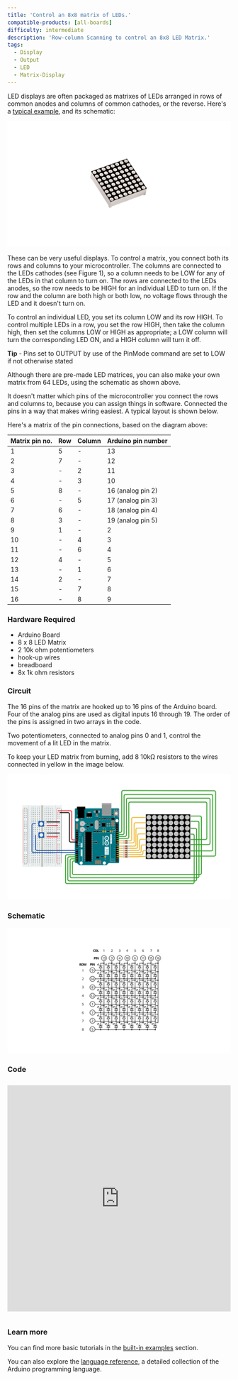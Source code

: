 ```yaml
---
title: 'Control an 8x8 matrix of LEDs.'
compatible-products: [all-boards]
difficulty: intermediate
description: 'Row-column Scanning to control an 8x8 LED Matrix.'
tags: 
  - Display
  - Output
  - LED
  - Matrix-Display
---
```


LED displays are often packaged as matrixes of LEDs arranged in rows of common anodes and columns of common cathodes, or the reverse.  Here's a [typical example](http://sigma.octopart.com/140413/datasheet/Lumex-LDM-24488NI.pdf), and its schematic:

![](assets/8x8-LED-Matrix.png)

These can be very useful displays. To control a matrix, you connect both its rows and columns to your microcontroller. The columns are connected to the LEDs cathodes (see Figure 1), so a column needs to be LOW for any of the LEDs in that column to turn on.  The rows are connected to the LEDs anodes, so the row needs to be HIGH for an individual LED to turn on. If the row and the column are both high or both low, no voltage flows through the LED and it doesn't turn on.

To control an individual LED, you set its column LOW and its row HIGH.  To control multiple LEDs in a row, you set the row HIGH, then take the column high, then set the columns LOW or HIGH as appropriate; a LOW column will turn the corresponding LED ON, and a HIGH column will turn it off.

**Tip** - Pins set to OUTPUT by use of the PinMode command are set to LOW if not otherwise stated

Although there are pre-made LED matrices, you can also make your own matrix from 64 LEDs, using the schematic as shown above.

It doesn't matter which pins of the microcontroller you connect the rows and columns to, because you can assign things in software. Connected the pins in a way that makes wiring easiest. A typical layout is shown below.

Here's a matrix of the pin connections, based on the diagram above:

| **Matrix pin no.** | **Row** | **Column** | **Arduino pin number** |
| ------------------ | ------- | ---------- | ---------------------- |
| 1                  | 5       | -          | 13                     |
| 2                  | 7       | -          | 12                     |
| 3                  | -       | 2          | 11                     |
| 4                  | -       | 3          | 10                     |
| 5                  | 8       | -          | 16 (analog pin 2)      |
| 6                  | -       | 5          | 17 (analog pin 3)      |
| 7                  | 6       | -          | 18 (analog pin 4)      |
| 8                  | 3       | -          | 19 (analog pin 5)      |
| 9                  | 1       | -          | 2                      |
| 10                 | -       | 4          | 3                      |
| 11                 | -       | 6          | 4                      |
| 12                 | 4       | -          | 5                      |
| 13                 | -       | 1          | 6                      |
| 14                 | 2       | -          | 7                      |
| 15                 | -       | 7          | 8                      |
| 16                 | -       | 8          | 9                      |

### Hardware Required

- Arduino Board
- 8 x 8 LED Matrix
- 2 10k ohm potentiometers
- hook-up wires
- breadboard
- 8x 1k ohm resistors

### Circuit

The 16 pins of the matrix are hooked up to 16 pins of the Arduino board.  Four of the analog pins are used as digital inputs 16 through 19. The order of the pins is assigned in two arrays in the code.

Two potentiometers, connected to analog pins 0 and 1,  control the movement of a lit LED in the matrix.

To keep your LED matrix from burning, add 8 10kΩ resistors to the wires connected in yellow in the image below.

![Circuit diagram of the LED matrix.](assets/circuit.png)


### Schematic

![Schematic of the LED matrix.](assets/schematic.png)

### Code

<iframe src='https://create.arduino.cc/example/builtin/07.Display%5CRowColumnScanning/RowColumnScanning/preview?embed&snippet' style='height:510px;width:100%;margin:10px 0' frameborder='0'></iframe>

### Learn more

You can find more basic tutorials in the [built-in examples](/built-in-examples) section.

You can also explore the [language reference](https://www.arduino.cc/reference/en/), a detailed collection of the Arduino programming language.
